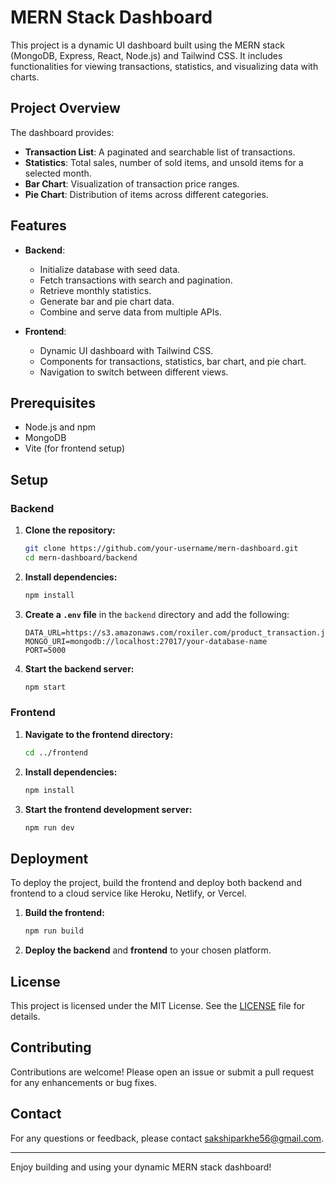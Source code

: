# MERN Stack Dashboard

This project is a dynamic UI dashboard built using the MERN stack (MongoDB, Express, React, Node.js) and Tailwind CSS. It includes functionalities for viewing transactions, statistics, and visualizing data with charts.

## Project Overview

The dashboard provides:
- **Transaction List**: A paginated and searchable list of transactions.
- **Statistics**: Total sales, number of sold items, and unsold items for a selected month.
- **Bar Chart**: Visualization of transaction price ranges.
- **Pie Chart**: Distribution of items across different categories.

## Features

- **Backend**:
  - Initialize database with seed data.
  - Fetch transactions with search and pagination.
  - Retrieve monthly statistics.
  - Generate bar and pie chart data.
  - Combine and serve data from multiple APIs.

- **Frontend**:
  - Dynamic UI dashboard with Tailwind CSS.
  - Components for transactions, statistics, bar chart, and pie chart.
  - Navigation to switch between different views.

## Prerequisites

- Node.js and npm
- MongoDB
- Vite (for frontend setup)

## Setup

### Backend

1. **Clone the repository:**
    ```bash
    git clone https://github.com/your-username/mern-dashboard.git
    cd mern-dashboard/backend
    ```

2. **Install dependencies:**
    ```bash
    npm install
    ```

3. **Create a `.env` file** in the `backend` directory and add the following:
    ```env
    DATA_URL=https://s3.amazonaws.com/roxiler.com/product_transaction.json
    MONGO_URI=mongodb://localhost:27017/your-database-name
    PORT=5000
    ```

4. **Start the backend server:**
    ```bash
    npm start
    ```

### Frontend

1. **Navigate to the frontend directory:**
    ```bash
    cd ../frontend
    ```

2. **Install dependencies:**
    ```bash
    npm install
    ```

3. **Start the frontend development server:**
    ```bash
    npm run dev
    ```

## Deployment

To deploy the project, build the frontend and deploy both backend and frontend to a cloud service like Heroku, Netlify, or Vercel.

1. **Build the frontend:**
    ```bash
    npm run build
    ```

2. **Deploy the backend** and **frontend** to your chosen platform.

## License

This project is licensed under the MIT License. See the [LICENSE](LICENSE) file for details.

## Contributing

Contributions are welcome! Please open an issue or submit a pull request for any enhancements or bug fixes.

## Contact

For any questions or feedback, please contact [sakshiparkhe56@gmail.com](mailto:sakshiparkhe56@gmail.com).

---

Enjoy building and using your dynamic MERN stack dashboard!
